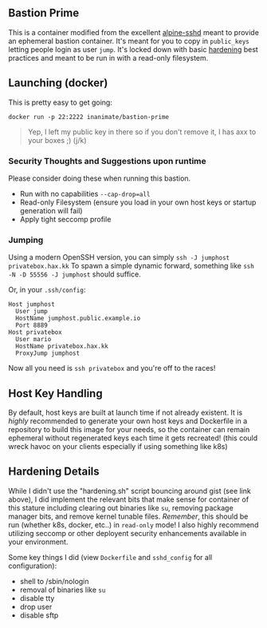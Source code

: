 ## Bastion Prime

This is a container modified from the excellent [alpine-sshd](https://github.com/sickp/docker-alpine-sshd) meant to provide an ephemeral bastion container. It's meant for you to copy in `public_keys`
letting people login as user `jump`. It's locked down with basic [hardening](https://gist.github.com/jumanjiman/f9d3db977846c163df12) best practices and meant to be run in with a read-only filesystem.

## Launching (docker)

This is pretty easy to get going:

```
docker run -p 22:2222 inanimate/bastion-prime
```

> Yep, I left my public key in there so if you don't remove it, I has axx to your boxes ;) (j/k)

### Security Thoughts and Suggestions upon runtime

Please consider doing these when running this bastion.

* Run with no capabilities `--cap-drop=all`
* Read-only Filesystem (ensure you load in your own host keys or startup generation will fail)
* Apply tight seccomp profile

### Jumping

Using a modern OpenSSH version, you can simply `ssh -J jumphost privatebox.hax.kk`
To spawn a simple dynamic forward, something like `ssh -N -D 55556 -J jumphost` should suffice.

Or, in your `.ssh/config`:
```
Host jumphost
  User jump
  HostName jumphost.public.example.io
  Port 8889
Host privatebox
  User mario
  HostName privatebox.hax.kk
  ProxyJump jumphost
```

Now all you need is `ssh privatebox` and you're off to the races!

## Host Key Handling

By default, host keys are built at launch time if not already existent.
It is *highly* recommended to generate your own host keys and Dockerfile in a repository
to build this image for your needs, so the container can remain ephemeral without regenerated keys
each time it gets recreated! (this could wreck havoc on your clients especially if using something like k8s)

## Hardening Details

While I didn't use the "hardening.sh" script bouncing around gist (see link above), I did implement the relevant bits
that make sense for container of this stature including clearing out binaries like `su`, removing package manager bits, and remove kernel tunable files. *Remember*, this should be run (whether k8s, docker, etc..) in `read-only` mode! I also highly recommend utilizing seccomp or other deployent security enhancements available in your environment.

Some key things I did (view `Dockerfile` and `sshd_config` for all configuration):

* shell to /sbin/nologin
* removal of binaries like `su`
* disable tty
* drop user
* disable sftp
